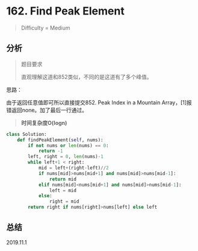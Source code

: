 # 162. Find Peak Element
> Difficulty = Medium

## 分析

> 题目要求
> 
> 直观理解这道和852类似，不同的是这道有了多个峰值。

思路：

由于返回任意值即可所以直接提交852. Peak Index in a Mountain Array，[1]报错返回none。加了最后一行通过。

> **时间复杂度O(logn)**

```python
class Solution:
    def findPeakElement(self, nums):
        if not nums or len(nums) == 0:
            return -1
        left, right = 0, len(nums)-1
        while left+1 < right:
            mid = left+(right-left)//2
            if nums[mid]>nums[mid+1] and nums[mid]>nums[mid-1]:
                return mid
            elif nums[mid]<nums[mid+1] and nums[mid]>nums[mid-1]:
                left = mid
            else:
                right = mid
        return right if nums[right]>nums[left] else left
```

## 总结


2019.11.1